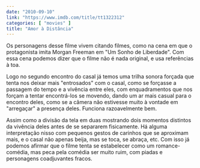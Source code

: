 ```yaml
---
date: "2010-09-10"
link: "https://www.imdb.com/title/tt1322312"
categories: [ "movies" ]
title: "Amor à Distância"
---
```

Os personagens desse filme vivem citando filmes, como na cena em que o protagonista imita Morgan Freeman em "Um Sonho de Liberdade". Com essa cena podemos dizer que o filme não é nada original, e usa referências à toa.

Logo no segundo encontro do casal já temos uma trilha sonora forçada que tenta nos deixar mais "entrosados" com o casal, como se forçasse a passagem do tempo e a vivência entre eles, com enquadramentos que nos forçam a tentar encontrá-los se movendo, dando um ar mais casual para o encontro deles, como se a câmera não estivesse muito à vontade em "arregaçar" a presença deles. Funciona razoavelmente bem.

Assim como a divisão da tela em duas mostrando dois momentos distintos da vivência deles antes de se separarem fisicamente. Há alguma interpretação nisso com pequenos gestos de carinhos que se aproximam mais, e o casal não apenas beija, mas se toca, se abraça, etc. Com isso já podemos afirmar que o filme tenta se estabelecer como um romance-comédia, mas peca pela comédia ser muito ruim, com piadas e personagens coadjuvantes fracos.
